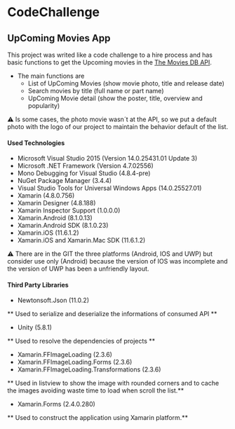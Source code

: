 # CodeChallenge

## UpComing Movies App

This project was writed like a code challenge to a hire process and has basic functions to get the Upcoming movies in the  [The Movies DB API](https://themoviedb.org/).

* The main functions are
	* List of UpComing Movies (show movie photo, title and release date)
	* Search movies by title (full name or part name)
	* UpComing Movie detail (show the poster, title, overview and popularity)

:warning: Is some cases, the photo movie wasn´t at the API, so we put a default photo with the logo of our project to maintain the behavior default of the list.

#### Used Technologies

* Microsoft Visual Studio 2015 (Version 14.0.25431.01 Update 3)
* Microsoft .NET Framework (Version 4.7.02556)
* Mono Debugging for Visual Studio (4.8.4-pre)
* NuGet Package Manager (3.4.4)
* Visual Studio Tools for Universal Windows Apps (14.0.25527.01)
* Xamarin (4.8.0.756)
* Xamarin Designer (4.8.188)
* Xamarin Inspector Support (1.0.0.0)
* Xamarin.Android (8.1.0.13)
* Xamarin.Android SDK (8.1.0.23)
* Xamarin.iOS (11.6.1.2)
* Xamarin.iOS and Xamarin.Mac SDK (11.6.1.2)

:warning: There are in the GIT the three platforms (Android, IOS and UWP) but consider use only (Android) because the version of IOS was incomplete and the version of UWP has been a unfriendly layout.

#### Third Party Libraries

* Newtonsoft.Json (11.0.2)

** Used to serialize and deserialize the informations of consumed API **

* Unity (5.8.1)

** Used to resolve the dependencies of projects **

* Xamarin.FFImageLoading (2.3.6)
* Xamarin.FFImageLoading.Forms (2.3.6)
* Xamarin.FFImageLoading.Transformations (2.3.6)

** Used in listview to show the image with rounded corners and to cache the images avoiding waste time to load when scroll the list.**

* Xamarin.Forms (2.4.0.280)

** Used to construct the application using Xamarin platform.**



